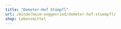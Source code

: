 ```yaml
---
title: "Demeter-Hof Stümpfl"
url: /mindelheim-unggenried/demeter-hof-stuempfl/
shop: Lebensmittel
---
```

